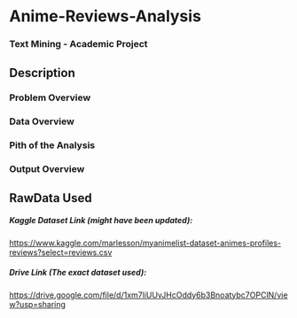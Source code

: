 # Anime-Reviews-Analysis
### Text Mining - Academic Project



## Description

### Problem Overview

### Data Overview

### Pith of the Analysis

### Output Overview



## RawData Used

##### Kaggle Dataset Link (might have been updated):
https://www.kaggle.com/marlesson/myanimelist-dataset-animes-profiles-reviews?select=reviews.csv

##### Drive Link (The exact dataset used):
https://drive.google.com/file/d/1xm7liUUvJHcOddy6b3Bnoatybc7OPClN/view?usp=sharing


